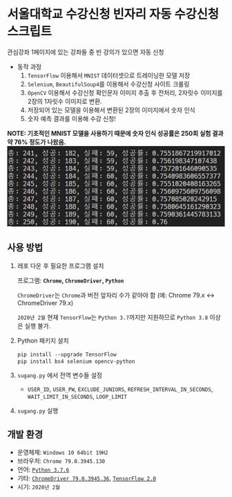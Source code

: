 # 서울대학교 수강신청 빈자리 자동 수강신청 스크립트

관심강좌 1페이지에 있는 강좌들 중 빈 강의가 있으면 자동 신청

- 동작 과정
  1. `TensorFlow` 이용해서 `MNIST` 데이터셋으로 트레이닝한 모델 저장
  2. `Selenium`, `BeautifulSoup4`를 이용해서 수강신청 사이트 크롤링
  3. `OpenCV` 이용해서 수강신청 확인문자 이미지 추출 후 전처리, 2자릿수 이미지를 2장의 1자릿수 이미지로 변환.
  4. 저장되어 있는 모델을 이용해서 변환된 2장의 이미지에서 숫자 인식
  5. 숫자 예측 결과를 이용해 수강 신청!

**NOTE: 기초적인 MNIST 모델을 사용하기 때문에 숫자 인식 성공률은 250회 실험 결과 약 76% 정도가 나왔음.**
![success_rate](./static/success_rate.png)

## 사용 방법

1. 레포 다운 후 필요한 프로그램 설치

    프로그램: **`Chrome`, `ChromeDriver`, `Python`**

    `ChromeDriver`는 `Chrome`과 버전 앞자리 수가 같아야 함 (예: Chrome 79.x <-> ChromeDriver 79.x)

    `2020년 2월` 현재 `TensorFlow`는 `Python 3.7`까지만 지원하므로 `Python 3.8` 이상은 실행 불가.

2. Python 패키지 설치

    ```shell
    pip install --upgrade TensorFlow
    pip install bs4 selenium opencv-python
    ```

3. `sugang.py` 에서 전역 변수들 설정

    - `USER_ID`, `USER_PW`, `EXCLUDE_JUNIORS`, `REFRESH_INTERVAL_IN_SECONDS`, `WAIT_LIMIT_IN_SECONDS`, `LOOP_LIMIT`

4. `sugang.py` 실행

## 개발 환경

- 운영체제: `Windows 10 64bit 19H2`
- 브라우저: `Chrome 79.0.3945.130`
- 언어: [`Python 3.7.6`](https://www.python.org/downloads/release/python-376/)
- 기타: [`ChromeDriver 79.0.3945.36`](https://chromedriver.chromium.org/downloads), [`TensorFlow 2.0`](https://www.tensorflow.org/install)
- 시기: `2020년 2월`
